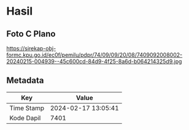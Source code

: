 # Hasil

## Foto C Plano

https://sirekap-obj-formc.kpu.go.id/ec0f/pemilu/pdpr/74/09/09/20/08/7409092008002-20240215-004939--45c600cd-84d9-4f25-8a6d-b064214325d9.jpg


## Metadata

| Key        | Value               |
| ---------- | ------------------- |
| Time Stamp | 2024-02-17 13:05:41 |
| Kode Dapil | 7401                |



